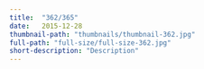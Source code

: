 ```yaml
---
title:  "362/365"
date:   2015-12-28
thumbnail-path: "thumbnails/thumbnail-362.jpg"
full-path: "full-size/full-size-362.jpg"
short-description: "Description"
---
```

